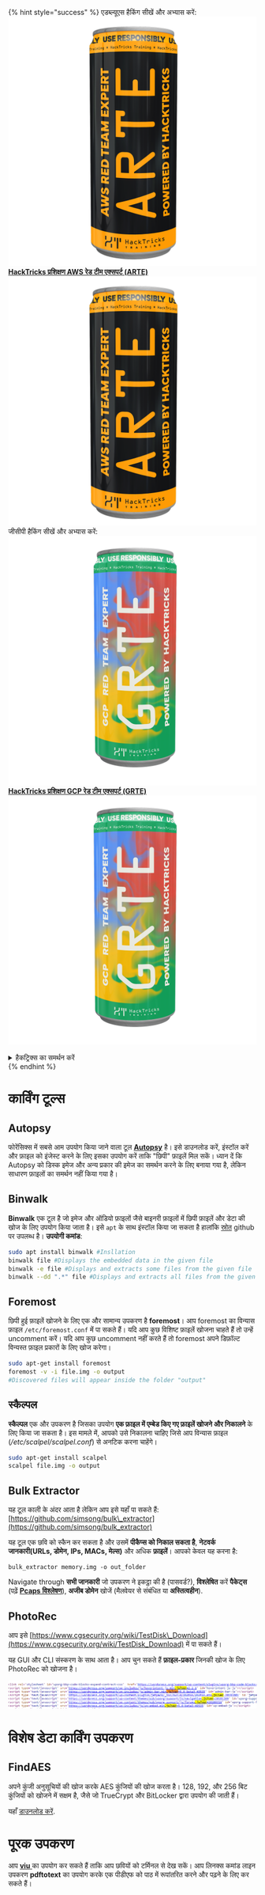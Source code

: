 {% hint style="success" %}
एडब्ल्यूएस हैकिंग सीखें और अभ्यास करें: <img src="/.gitbook/assets/arte.png" alt="" data-size="line">[**HackTricks प्रशिक्षण AWS रेड टीम एक्सपर्ट (ARTE)**](https://training.hacktricks.xyz/courses/arte)<img src="/.gitbook/assets/arte.png" alt="" data-size="line">\
जीसीपी हैकिंग सीखें और अभ्यास करें: <img src="/.gitbook/assets/grte.png" alt="" data-size="line">[**HackTricks प्रशिक्षण GCP रेड टीम एक्सपर्ट (GRTE)**<img src="/.gitbook/assets/grte.png" alt="" data-size="line">](https://training.hacktricks.xyz/courses/grte)

<details>

<summary>हैकट्रिक्स का समर्थन करें</summary>

* [**सदस्यता योजनाएं**](https://github.com/sponsors/carlospolop) की जाँच करें!
* **शामिल हों** 💬 [**डिस्कॉर्ड समूह**](https://discord.gg/hRep4RUj7f) या [**टेलीग्राम समूह**](https://t.me/peass) या हमें **ट्विटर** 🐦 [**@hacktricks\_live**](https://twitter.com/hacktricks\_live)** पर फॉलो** करें।
* **हैकिंग ट्रिक्स साझा करें, हैकट्रिक्स** [**HackTricks**](https://github.com/carlospolop/hacktricks) और [**HackTricks Cloud**](https://github.com/carlospolop/hacktricks-cloud) github रेपो में पीआर जमा करके।

</details>
{% endhint %}


# कार्विंग टूल्स

## Autopsy

फोरेंसिक्स में सबसे आम उपयोग किया जाने वाला टूल [**Autopsy**](https://www.autopsy.com/download/) है। इसे डाउनलोड करें, इंस्टॉल करें और फ़ाइल को इंजेस्ट करने के लिए इसका उपयोग करें ताकि "छिपी" फ़ाइलें मिल सकें। ध्यान दें कि Autopsy को डिस्क इमेज और अन्य प्रकार की इमेज का समर्थन करने के लिए बनाया गया है, लेकिन साधारण फ़ाइलों का समर्थन नहीं किया गया है।

## Binwalk <a id="binwalk"></a>

**Binwalk** एक टूल है जो इमेज और ऑडियो फ़ाइलों जैसे बाइनरी फ़ाइलों में छिपी फ़ाइलें और डेटा की खोज के लिए उपयोग किया जाता है। इसे `apt` के साथ इंस्टॉल किया जा सकता है हालांकि [स्रोत](https://github.com/ReFirmLabs/binwalk) github पर उपलब्ध है। **उपयोगी कमांड**:
```bash
sudo apt install binwalk #Insllation
binwalk file #Displays the embedded data in the given file
binwalk -e file #Displays and extracts some files from the given file
binwalk --dd ".*" file #Displays and extracts all files from the given file
```
## Foremost

छिपी हुई फ़ाइलें खोजने के लिए एक और सामान्य उपकरण है **foremost**। आप foremost का विन्यास फ़ाइल `/etc/foremost.conf` में पा सकते हैं। यदि आप कुछ विशिष्ट फ़ाइलें खोजना चाहते हैं तो उन्हें uncomment करें। यदि आप कुछ uncomment नहीं करते हैं तो foremost अपने डिफ़ॉल्ट विन्यस्त फ़ाइल प्रकारों के लिए खोज करेगा।
```bash
sudo apt-get install foremost
foremost -v -i file.img -o output
#Discovered files will appear inside the folder "output"
```
## **स्कैल्पल**

**स्कैल्पल** एक और उपकरण है जिसका उपयोग **एक फ़ाइल में एम्बेड किए गए फ़ाइलें खोजने और निकालने** के लिए किया जा सकता है। इस मामले में, आपको उसे निकालना चाहिए जिसे आप विन्यास फ़ाइल \(_/etc/scalpel/scalpel.conf_\) से अनटिक करना चाहेंगे।
```bash
sudo apt-get install scalpel
scalpel file.img -o output
```
## Bulk Extractor

यह टूल काली के अंदर आता है लेकिन आप इसे यहाँ पा सकते हैं: [https://github.com/simsong/bulk\_extractor](https://github.com/simsong/bulk_extractor)

यह टूल एक छवि को स्कैन कर सकता है और उसमें **पीकैप्स को निकाल सकता है**, **नेटवर्क जानकारी\(URLs, डोमेन, IPs, MACs, मेल्स\)** और अधिक **फ़ाइलें**। आपको केवल यह करना है:
```text
bulk_extractor memory.img -o out_folder
```
Navigate through **सभी जानकारी** जो उपकरण ने इकट्ठा की है \(पासवर्ड?\), **विश्लेषित** करें **पैकेट्स** \(पढ़ें [**Pcaps विश्लेषण**](../pcap-inspection/)\), **अजीब डोमेन** खोजें \(मैलवेयर से संबंधित या **अस्तित्वहीन**\).

## PhotoRec

आप इसे [https://www.cgsecurity.org/wiki/TestDisk\_Download](https://www.cgsecurity.org/wiki/TestDisk_Download) में पा सकते हैं।

यह GUI और CLI संस्करण के साथ आता है। आप चुन सकते हैं **फ़ाइल-प्रकार** जिनकी खोज के लिए PhotoRec को खोजना है।

![](../../../.gitbook/assets/image%20%28524%29.png)

# विशेष डेटा कार्विंग उपकरण

## FindAES

अपने कुंजी अनुसूचियों की खोज करके AES कुंजियों की खोज करता है। 128, 192, और 256 बिट कुंजियों को खोजने में सक्षम है, जैसे जो TrueCrypt और BitLocker द्वारा उपयोग की जाती हैं।

यहाँ [डाउनलोड करें](https://sourceforge.net/projects/findaes/).

# पूरक उपकरण

आप [**viu** ](https://github.com/atanunq/viu)का उपयोग कर सकते हैं ताकि आप छवियों को टर्मिनल से देख सकें।
आप लिनक्स कमांड लाइन उपकरण **pdftotext** का उपयोग करके एक पीडीएफ को पाठ में रूपांतरित करने और पढ़ने के लिए कर सकते हैं।

